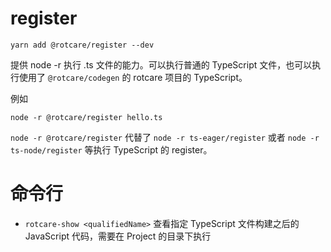 # register

```
yarn add @rotcare/register --dev
```

提供 node -r 执行 .ts 文件的能力。可以执行普通的 TypeScript 文件，也可以执行使用了 `@rotcare/codegen` 的 rotcare 项目的 TypeScript。

例如

```
node -r @rotcare/register hello.ts
```

`node -r @rotcare/register` 代替了 `node -r ts-eager/register` 或者 `node -r ts-node/register` 等执行 TypeScript 的 register。

# 命令行

* `rotcare-show <qualifiedName>` 查看指定 TypeScript 文件构建之后的 JavaScript 代码，需要在 Project 的目录下执行